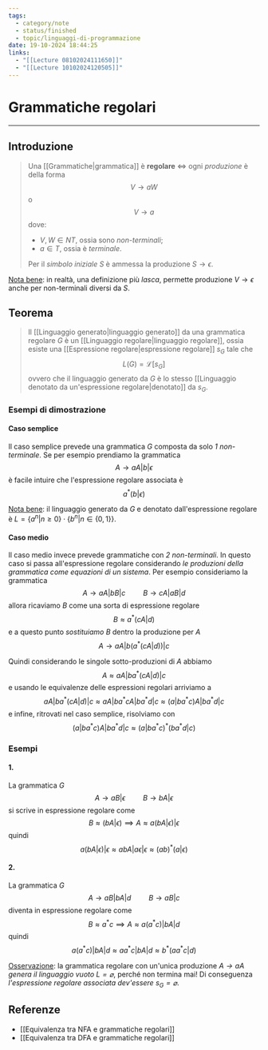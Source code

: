 ```yaml
---
tags:
  - category/note
  - status/finished
  - topic/linguaggi-di-programmazione
date: 19-10-2024 18:44:25
links:
  - "[[Lecture 08102024111650]]"
  - "[[Lecture 10102024120505]]"
---
```

# Grammatiche regolari
---
## Introduzione
> Una [[Grammatiche|grammatica]] è **regolare** $\iff$ ogni _produzione_ è della forma
> $$V \to aW$$
> o
> $$V \to a$$
> dove:
> - $V, W \in NT$, ossia sono _non-terminali_;
> - $a \in T$, ossia è _terminale_.
> 
> Per il _simbolo iniziale_ $S$ è ammessa la produzione $S \to \epsilon$.

<u>Nota bene</u>: in realtà, una definizione più _lasca_, permette produzione $V \to \epsilon$ anche per non-terminali diversi da $S$.

## Teorema
> Il [[Linguaggio generato|linguaggio generato]] da una grammatica regolare $G$ è un [[Linguaggio regolare|linguaggio regolare]], ossia esiste una [[Espressione regolare|espressione regolare]] $s_{G}$ tale che
> $$L(G) = \mathscr{L}[s_{G}]$$
> ovvero che il linguaggio generato da $G$ è lo stesso [[Linguaggio denotato da un'espressione regolare|denotato]] da $s_{G}$.

### Esempi di dimostrazione
#### Caso semplice
Il caso semplice prevede una grammatica $G$ composta da solo _1 non-terminale_. Se per esempio prendiamo la grammatica
$$A \to aA|b|\epsilon$$
è facile intuire che l'espressione regolare associata è
$$a^{*}(b|\epsilon)$$

<u>Nota bene</u>: il linguaggio generato da $G$ e denotato dall'espressione regolare è $L = \{a^{n} | n \geq 0\} \cdot \{b^{n} | n \in \{0, 1\}\}$.

#### Caso medio
Il caso medio invece prevede grammatiche con _2 non-terminali_. In questo caso si passa all'espressione regolare considerando _le produzioni della grammatica come equazioni di un sistema_. Per esempio consideriamo la grammatica
$$A \to aA|bB|c \ \ \ \ \ \ \ \ \ B \to cA|aB|d$$
allora ricaviamo $B$ come una sorta di espressione regolare
$$B \approx a^{*}(cA|d)$$
e a questo punto _sostituiamo_ $B$ dentro la produzione per $A$
$$A \to aA|b(a^{*}(cA|d))|c$$

Quindi considerando le singole sotto-produzioni di $A$ abbiamo
$$A \approx aA|ba^{*}(cA|d)|c$$
e usando le equivalenze delle espressioni regolari arriviamo a
$$aA|ba^{*}(cA|d)|c \approx aA|ba^{*}cA|ba^{*}d|c \approx (a|ba^{*}c)A|ba^{*}d|c$$
e infine, ritrovati nel caso semplice, risolviamo con
$$(a|ba^{*}c)A|ba^{*}d|c \approx (a|ba^{*}c)^{*}(ba^{*}d|c)$$

### Esempi
#### 1.
La grammatica $G$
$$A \to aB|\epsilon \ \ \ \ \ \ \ \ \ B \to bA|\epsilon$$
si scrive in espressione regolare come
$$B \approx (bA|\epsilon) \implies A \approx a(bA|\epsilon)|\epsilon$$
quindi
$$a(bA|\epsilon)|\epsilon \approx abA|a \epsilon|\epsilon \approx (ab)^{*}(a|\epsilon)$$

#### 2.
La grammatica $G$
$$A \to aB|bA|d \ \ \ \ \ \ \ \ \ B \to aB|c$$
diventa in espressione regolare come
$$B \approx a^{*}c \implies A \approx a(a^{*}c)|bA|d$$
quindi
$$a(a^{*}c)|bA|d \approx aa^{*}c|bA|d \approx b^{*}(aa^{*}c|d)$$

<u>Osservazione</u>: la grammatica regolare con un'unica produzione _$A \to aA$ genera il linguaggio vuoto $L = \varnothing$_, perché non termina mai! Di conseguenza _l'espressione regolare associata dev'essere $s_{G} = \varnothing$_.

## Referenze
- [[Equivalenza tra NFA e grammatiche regolari]]
- [[Equivalenza tra DFA e grammatiche regolari]]